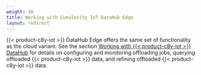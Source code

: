 ```yaml
---
weight: 30
title: Working with Cumulocity IoT DataHub Edge
layout: redirect
---
```


{{< product-c8y-iot >}} DataHub Edge offers the same set of functionality as the cloud variant. See the section [Working with {{< product-c8y-iot >}} DataHub](/datahub/working-with-datahub) for details on configuring and monitoring offloading jobs, querying offloaded {{< product-c8y-iot >}} data, and refining offloaded {{< product-c8y-iot >}} data.